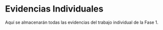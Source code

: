 # Evidencias Individuales
Aquí se almacenarán todas las evidencias del trabajo individual de la Fase 1.
